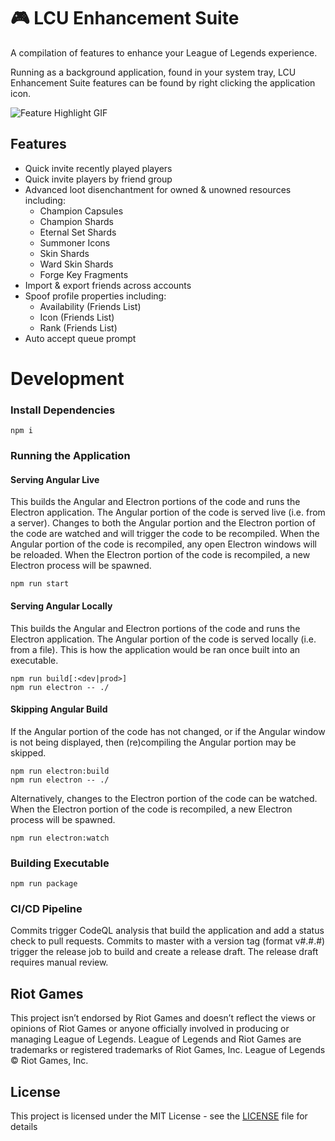 # 🎮 LCU Enhancement Suite

A compilation of features to enhance your League of Legends experience.

Running as a background application, found in your system tray, LCU Enhancement Suite features can be found by right clicking the application icon. 

![Feature Highlight GIF](https://github.com/xadamxk/LCU-Enhancement-Suite/blob/master/images/LCU-Enhancement-Suite-1.0.3.gif?raw=true)

## Features
- Quick invite recently played players
- Quick invite players by friend group
- Advanced loot disenchantment for owned & unowned resources including:
     - Champion Capsules
     - Champion Shards
     - Eternal Set Shards
     - Summoner Icons
     - Skin Shards
     - Ward Skin Shards
     - Forge Key Fragments
- Import & export friends across accounts
- Spoof profile properties including:
     - Availability (Friends List)
     - Icon (Friends List)
     - Rank (Friends List)
- Auto accept queue prompt


# Development
### Install Dependencies
```
npm i
```
### Running the Application
#### Serving Angular Live
This builds the Angular and Electron portions of the code and runs the Electron application. The Angular portion of the code is served live (i.e. from a server). Changes to both the Angular portion and the Electron portion of the code are watched and will trigger the code to be recompiled. When the Angular portion of the code is recompiled, any open Electron windows will be reloaded. When the Electron portion of the code is recompiled, a new Electron process will be spawned.
```
npm run start
```
#### Serving Angular Locally
This builds the Angular and Electron portions of the code and runs the Electron application. The Angular portion of the code is served locally (i.e. from a file). This is how the application would be ran once built into an executable.
```
npm run build[:<dev|prod>]
npm run electron -- ./
```
#### Skipping Angular Build
If the Angular portion of the code has not changed, or if the Angular window is not being displayed, then (re)compiling the Angular portion may be skipped.
```
npm run electron:build
npm run electron -- ./
```
Alternatively, changes to the Electron portion of the code can be watched. When the Electron portion of the code is recompiled, a new Electron process will be spawned.
```
npm run electron:watch
```
### Building Executable
```
npm run package
```

### CI/CD Pipeline
Commits trigger CodeQL analysis that build the application and add a status check to pull requests. Commits to master with a version tag (format v#.#.#) trigger the release job to build and create a release draft. The release draft requires manual review.

## Riot Games

This project isn’t endorsed by Riot Games and doesn’t reflect the views or opinions of Riot Games or anyone officially involved in producing or managing League of Legends. League of Legends and Riot Games are trademarks or registered trademarks of Riot Games, Inc. League of Legends © Riot Games, Inc.

## License

This project is licensed under the MIT License - see the [LICENSE](LICENSE) file for details
